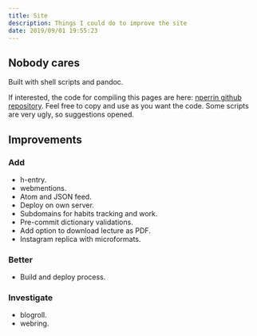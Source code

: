 ```yaml
---
title: Site
description: Things I could do to improve the site
date: 2019/09/01 19:55:23
---
```


## Nobody cares

Built with shell scripts and pandoc.

If interested, the code for compiling this pages are here: [nperrin github repository](https://github.com/NormanPerrin/nperrin/tree/src). Feel free to copy and use as you want the code. Some scripts are very ugly, so suggestions opened.

## Improvements

### Add

- h-entry.
- webmentions.
- Atom and JSON feed.
- Deploy on own server.
- Subdomains for habits tracking and work.
- Pre-commit dictionary validations.
- Add option to download lecture as PDF.
- Instagram replica with microformats.

### Better

- Build and deploy process.

### Investigate

- blogroll.
- webring.
